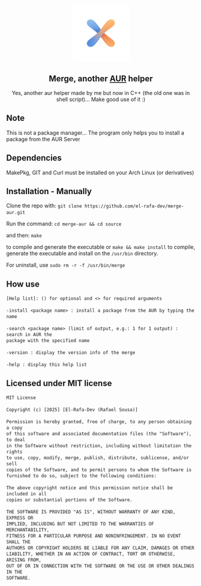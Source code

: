 <p align="center">
<img src=".github/merge_logo.png" width="30%" height="30%"/>

<h2 align="center">Merge, another <a href="https://aur.archlinux.org/">AUR</a> helper</h2>

<p align="center"> 
Yes, another aur helper made by me but now in C++ (the old one was in shell script)... Make good use of it :)
</p>
</p>


## Note
This is not a package manager... The program only helps you to install a package from the AUR Server

## Dependencies
MakePkg, GIT and Curl must be installed on your Arch Linux (or derivatives)

## Installation - Manually
Clone the repo with:
```git clone https://github.com/el-rafa-dev/merge-aur.git ```

Run the command:
 ```cd merge-aur && cd source```

and then:
```make```

to compile and generate the executable
 or 
 ```make && make install``` to compile, generate the executable and install on the ```/usr/bin``` directory.

For uninstall, use ```sudo rm -r -f /usr/bin/merge```


<!-- ## Installation with MakePkg
For installation with MakePkg 
Clone the repo with:
```git clone https://github.com/el-rafa-dev/merge-aur ```

Run on terminal: ```cd merge-aur``` and then ```makepkg -si```

For uninstall, use ```sudo pacman -R merge```

## Libs used in this program
I have use the LibCurl and [nlohmann](https://github.com/nlohmann) [JSON](https://github.com/nlohmann/json) -->

## How use
```
[Help list]: () for optional and <> for required arguments

-install <package name> : install a package from the AUR by typing the name

-search <package name> (limit of output, e.g.: 1 for 1 output) : search in AUR the 
package with the specified name

-version : display the version info of the merge

-help : display this help list
```

## Licensed under MIT license

```
MIT License

Copyright (c) [2025] [El-Rafa-Dev (Rafael Sousa)]

Permission is hereby granted, free of charge, to any person obtaining a copy
of this software and associated documentation files (the "Software"), to deal
in the Software without restriction, including without limitation the rights
to use, copy, modify, merge, publish, distribute, sublicense, and/or sell
copies of the Software, and to permit persons to whom the Software is
furnished to do so, subject to the following conditions:

The above copyright notice and this permission notice shall be included in all
copies or substantial portions of the Software.

THE SOFTWARE IS PROVIDED "AS IS", WITHOUT WARRANTY OF ANY KIND, EXPRESS OR
IMPLIED, INCLUDING BUT NOT LIMITED TO THE WARRANTIES OF MERCHANTABILITY,
FITNESS FOR A PARTICULAR PURPOSE AND NONINFRINGEMENT. IN NO EVENT SHALL THE
AUTHORS OR COPYRIGHT HOLDERS BE LIABLE FOR ANY CLAIM, DAMAGES OR OTHER
LIABILITY, WHETHER IN AN ACTION OF CONTRACT, TORT OR OTHERWISE, ARISING FROM,
OUT OF OR IN CONNECTION WITH THE SOFTWARE OR THE USE OR OTHER DEALINGS IN THE
SOFTWARE.
```
